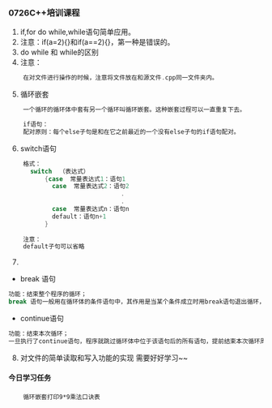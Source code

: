### 0726C++培训课程

1. if,for do while,while语句简单应用。
2. 注意：if(a=2){}和if(a==2){}，第一种是错误的。
3. do while 和 while的区别
4. 注意：
```C++    
    在对文件进行操作的时候，注意将文件放在和源文件.cpp同一文件夹内。
```
5. 循环嵌套
```C++
    一个循环的循环体中套有另一个循环叫循环嵌套。这种嵌套过程可以一直重复下去。

    if语句：
    配对原则：每个else子句是和在它之前最近的一个没有else子句的if语句配对。 
```
6. switch语句
```C++
    格式： 
      switch  （表达式）
          {case  常量表达式1：语句1
            case  常量表达式2：语句2
                               .
                               .
            case  常量表达式n：语句n
            default：语句n+1
          }
    
    注意：
    default子句可以省略

```
7.
* break 语句
```C++
功能：结束整个程序的循环；
break 语句一般用在循环体的条件语句中，其作用是当某个条件成立时用break语句退出循环，不再继续执行其余的几次循环。

```
* continue语句
```C++
功能：结束本次循环；
一旦执行了continue语句，程序就跳过循环体中位于该语句后的所有语句，提前结束本次循环周期并开始下一个循环周期。

```
8. 对文件的简单读取和写入功能的实现
    需要好好学习~~


#### 今日学习任务
        循环嵌套打印9*9乘法口诀表
